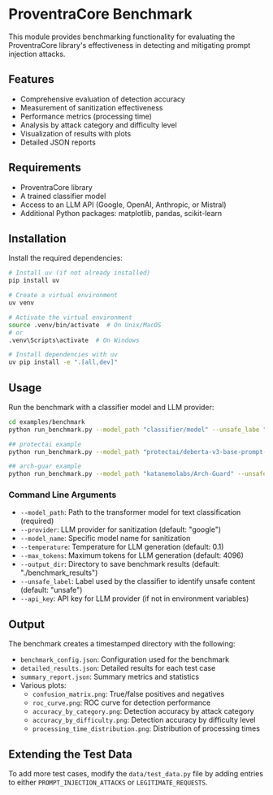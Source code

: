 # ProventraCore Benchmark

This module provides benchmarking functionality for evaluating the ProventraCore library's effectiveness in detecting and mitigating prompt injection attacks.

## Features

- Comprehensive evaluation of detection accuracy
- Measurement of sanitization effectiveness
- Performance metrics (processing time)
- Analysis by attack category and difficulty level
- Visualization of results with plots
- Detailed JSON reports

## Requirements

- ProventraCore library
- A trained classifier model
- Access to an LLM API (Google, OpenAI, Anthropic, or Mistral)
- Additional Python packages: matplotlib, pandas, scikit-learn

## Installation

Install the required dependencies:

```bash
# Install uv (if not already installed)
pip install uv

# Create a virtual environment
uv venv

# Activate the virtual environment
source .venv/bin/activate  # On Unix/MacOS
# or
.venv\Scripts\activate  # On Windows

# Install dependencies with uv
uv pip install -e ".[all,dev]"
```

## Usage

Run the benchmark with a classifier model and LLM provider:

```bash
cd examples/benchmark
python run_benchmark.py --model_path "classifier/model" --unsafe_labe "unsafe" --provider "google" --model_name "gemini-2.0-flash"

## protectai example
python run_benchmark.py --model_path "protectai/deberta-v3-base-prompt-injection-v2" --unsafe_label "INJECTION"  --provider "google" --model_name "gemini-2.0-flash"     

## arch-guar example
python run_benchmark.py --model_path "katanemolabs/Arch-Guard" --unsafe_label "JAILBREAK"  --provider "google" --model_name "gemini-2.0-flash"     
```

### Command Line Arguments

- `--model_path`: Path to the transformer model for text classification (required)
- `--provider`: LLM provider for sanitization (default: "google")
- `--model_name`: Specific model name for sanitization
- `--temperature`: Temperature for LLM generation (default: 0.1)
- `--max_tokens`: Maximum tokens for LLM generation (default: 4096)
- `--output_dir`: Directory to save benchmark results (default: "./benchmark_results")
- `--unsafe_label`: Label used by the classifier to identify unsafe content (default: "unsafe")
- `--api_key`: API key for LLM provider (if not in environment variables)

## Output

The benchmark creates a timestamped directory with the following:

- `benchmark_config.json`: Configuration used for the benchmark
- `detailed_results.json`: Detailed results for each test case
- `summary_report.json`: Summary metrics and statistics
- Various plots:
  - `confusion_matrix.png`: True/false positives and negatives
  - `roc_curve.png`: ROC curve for detection performance
  - `accuracy_by_category.png`: Detection accuracy by attack category
  - `accuracy_by_difficulty.png`: Detection accuracy by difficulty level
  - `processing_time_distribution.png`: Distribution of processing times

## Extending the Test Data

To add more test cases, modify the `data/test_data.py` file by adding entries to either `PROMPT_INJECTION_ATTACKS` or `LEGITIMATE_REQUESTS`. 